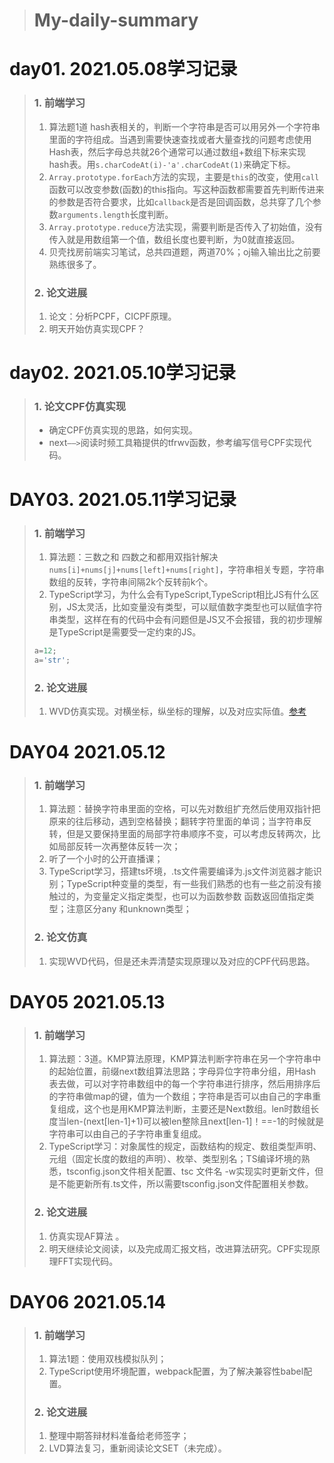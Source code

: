 > # My-daily-summary
# day01. 2021.05.08学习记录
> ### 1. 前端学习
> 1. 算法题1道 hash表相关的，判断一个字符串是否可以用另外一个字符串里面的字符组成。当遇到需要快速查找或者大量查找的问题考虑使用Hash表，然后字母总共就26个通常可以通过数组+数组下标来实现hash表。用`s.charCodeAt(i)-'a'.charCodeAt(1)`来确定下标。
> 2. `Array.prototype.forEach`方法的实现，主要是`this`的改变，使用`call`函数可以改变参数(函数)的this指向。写这种函数都需要首先判断传进来的参数是否符合要求，比如`callback`是否是回调函数，总共穿了几个参数`arguments.length`长度判断。
> 3. `Array.prototype.reduce`方法实现，需要判断是否传入了初始值，没有传入就是用数组第一个值，数组长度也要判断，为0就直接返回。
> 4. 贝壳找房前端实习笔试，总共四道题，两道70%；oj输入输出比之前要熟练很多了。
> ### 2. 论文进展
> 1. 论文：分析PCPF，CICPF原理。
> 2. 明天开始仿真实现CPF？

# day02. 2021.05.10学习记录
> ### 1. 论文CPF仿真实现
> - 确定CPF仿真实现的思路，如何实现。
> - next`——>`阅读时频工具箱提供的tfrwv函数，参考编写信号CPF实现代码。

# DAY03. 2021.05.11学习记录
> ### 1. 前端学习
> 1. 算法题：三数之和 四数之和都用双指针解决 `nums[i]+nums[j]+nums[left]+nums[right]`，字符串相关专题，字符串数组的反转，字符串间隔2k个反转前k个。
> 2. TypeScript学习，为什么会有TypeScript,TypeScript相比JS有什么区别，JS太灵活，比如变量没有类型，可以赋值数字类型也可以赋值字符串类型，这样在有的代码中会有问题但是JS又不会报错，我的初步理解是TypeScript是需要受一定约束的JS。
> 
> ```js
> a=12;
> a='str';
> ```
> ### 2. 论文进展
> 1. WVD仿真实现。对横坐标，纵坐标的理解，以及对应实际值。[参考](https://blog.csdn.net/qq_38294099/article/details/116611166)

# DAY04 2021.05.12
> ### 1. 前端学习
> 1. 算法题：替换字符串里面的空格，可以先对数组扩充然后使用双指针把原来的往后移动，遇到空格替换；翻转字符里面的单词；当字符串反转，但是又要保持里面的局部字符串顺序不变，可以考虑反转两次，比如局部反转一次再整体反转一次；
> 2. 听了一个小时的公开直播课；
> 3. TypeScript学习，搭建ts坏境，.ts文件需要编译为.js文件浏览器才能识别；TypeScript种变量的类型，有一些我们熟悉的也有一些之前没有接触过的，为变量定义指定类型，也可以为函数参数 函数返回值指定类型；注意区分any 和unknown类型；
> ### 2. 论文仿真
> 1. 实现WVD代码，但是还未弄清楚实现原理以及对应的CPF代码思路。

# DAY05 2021.05.13
> ### 1. 前端学习
> 1. 算法题：3道。KMP算法原理，KMP算法判断字符串在另一个字符串中的起始位置，前缀next数组算法思路；字母异位字符串分组，用Hash表去做，可以对字符串数组中的每一个字符串进行排序，然后用排序后的字符串做map的键，值为一个数组；字符串是否可以由自己的字串重复组成，这个也是用KMP算法判断，主要还是Next数组。len时数组长度当len-(next[len-1]+1)可以被len整除且next[len-1]！==-1的时候就是字符串可以由自己的子字符串重复组成。
> 2. TypeScript学习：对象属性的规定，函数结构的规定、数组类型声明、元组（固定长度的数组的声明）、枚举、类型别名；TS编译坏境的熟悉，tsconfig.json文件相关配置、tsc 文件名 -w实现实时更新文件，但是不能更新所有.ts文件，所以需要tsconfig.json文件配置相关参数。
> ### 2. 论文进展
> 1. 仿真实现AF算法 。
> 2. 明天继续论文阅读，以及完成周汇报文档，改进算法研究。CPF实现原理FFT实现代码。

# DAY06 2021.05.14
> ### 1. 前端学习
> 1. 算法1题：使用双栈模拟队列；
> 2. TypeScript使用坏境配置，webpack配置，为了解决兼容性babel配置。
> ### 2. 论文进展
> 1. 整理中期答辩材料准备给老师签字；
> 2. LVD算法复习，重新阅读论文SET（未完成）。
